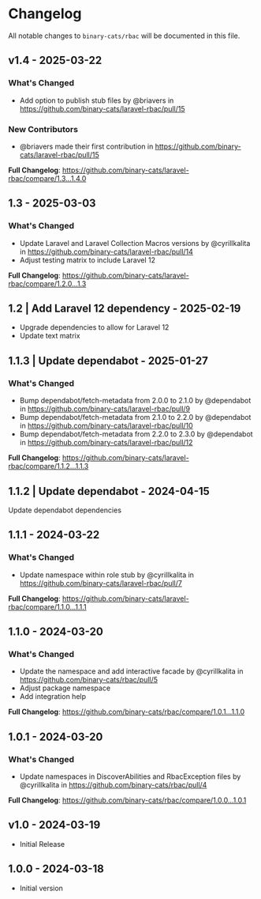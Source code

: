 # Changelog

All notable changes to `binary-cats/rbac` will be documented in this file.

## v1.4 - 2025-03-22

### What's Changed

* Add option to publish stub files by @briavers in https://github.com/binary-cats/laravel-rbac/pull/15

### New Contributors

* @briavers made their first contribution in https://github.com/binary-cats/laravel-rbac/pull/15

**Full Changelog**: https://github.com/binary-cats/laravel-rbac/compare/1.3...1.4.0

## 1.3 - 2025-03-03

### What's Changed

* Update Laravel and Laravel Collection Macros versions by @cyrillkalita in https://github.com/binary-cats/laravel-rbac/pull/14
* Adjust testing matrix to include Laravel 12

**Full Changelog**: https://github.com/binary-cats/laravel-rbac/compare/1.2.0...1.3

## 1.2 | Add Laravel 12 dependency - 2025-02-19

- Upgrade dependencies to allow for Laravel 12
- Update text matrix

## 1.1.3 | Update dependabot - 2025-01-27

### What's Changed

* Bump dependabot/fetch-metadata from 2.0.0 to 2.1.0 by @dependabot in https://github.com/binary-cats/laravel-rbac/pull/9
* Bump dependabot/fetch-metadata from 2.1.0 to 2.2.0 by @dependabot in https://github.com/binary-cats/laravel-rbac/pull/10
* Bump dependabot/fetch-metadata from 2.2.0 to 2.3.0 by @dependabot in https://github.com/binary-cats/laravel-rbac/pull/12

**Full Changelog**: https://github.com/binary-cats/laravel-rbac/compare/1.1.2...1.1.3

## 1.1.2 | Update dependabot - 2024-04-15

Update dependabot dependencies

## 1.1.1 - 2024-03-22

### What's Changed

* Update namespace within role stub by @cyrillkalita in https://github.com/binary-cats/laravel-rbac/pull/7

**Full Changelog**: https://github.com/binary-cats/laravel-rbac/compare/1.1.0...1.1.1

## 1.1.0 - 2024-03-20

### What's Changed

* Update the namespace and add interactive facade by @cyrillkalita in https://github.com/binary-cats/rbac/pull/5
* Adjust package namespace
* Add integration help

**Full Changelog**: https://github.com/binary-cats/rbac/compare/1.0.1...1.1.0

## 1.0.1 - 2024-03-20

### What's Changed

* Update namespaces in DiscoverAbilities and RbacException files by @cyrillkalita in https://github.com/binary-cats/rbac/pull/4

**Full Changelog**: https://github.com/binary-cats/rbac/compare/1.0.0...1.0.1

## v1.0 - 2024-03-19

- Initial Release

## 1.0.0 - 2024-03-18

- Initial version
